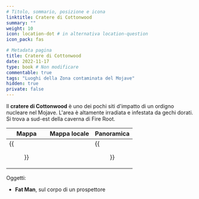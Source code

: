 ```yaml
---
# Titolo, sommario, posizione e icona
linktitle: Cratere di Cottonwood
summary: ""
weight: 10
icon: location-dot # in alternativa location-question
icon_pack: fas

# Metadata pagina
title: Cratere di Cottonwood
date: 2022-11-17
type: book # Non modificare
commentable: true
tags: "Luoghi della Zona contaminata del Mojave"
hidden: true
private: false
---
```


<div class="fnv">

Il **cratere di Cottonwood** è uno dei pochi siti d'impatto di un ordigno nucleare nel Mojave. L'area è altamente irradiata e infestata da gechi dorati. Si trova a sud-est della caverna di Fire Root.

| Mappa | Mappa locale | Panoramica |
| ----- | ------------ | ---------- |
|  {{<figure src="fnv/Cottonwood_Crater_loc.webp">}}     |              |   {{<figure src="fnv/Cottonwood_crater.webp">}}         | 

Oggetti:
- **Fat Man**, sul corpo di un prospettore

</div>

